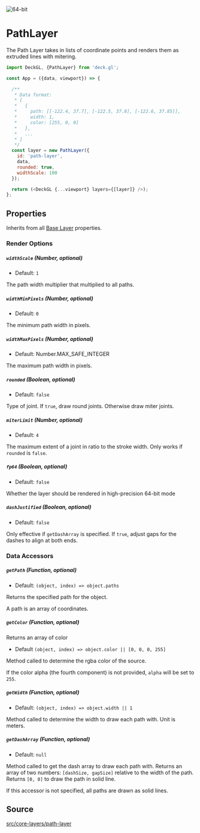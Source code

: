 <!-- INJECT:"PathLayerDemo" -->

<p class="badges">
  <img src="https://img.shields.io/badge/64--bit-support-blue.svg?style=flat-square" alt="64-bit" />
</p>

# PathLayer

The Path Layer takes in lists of coordinate points and renders them as extruded lines with mitering.

```js
import DeckGL, {PathLayer} from 'deck.gl';

const App = ({data, viewport}) => {

  /**
   * Data format:
   * [
   *   {
   *     path: [[-122.4, 37.7], [-122.5, 37.8], [-122.6, 37.85]],
   *     width: 1,
   *     color: [255, 0, 0]
   *   },
   *   ...
   * ]
   */
  const layer = new PathLayer({
    id: 'path-layer',
    data,
    rounded: true,
    widthScale: 100
  });

  return (<DeckGL {...viewport} layers={[layer]} />);
};
```

## Properties

Inherits from all [Base Layer](/docs/api-reference/layer.md) properties.

### Render Options

##### `widthScale` (Number, optional)

- Default: `1`

The path width multiplier that multiplied to all paths.

##### `widthMinPixels` (Number, optional)

- Default: `0`

The minimum path width in pixels.

##### `widthMaxPixels` (Number, optional)

- Default: Number.MAX_SAFE_INTEGER

The maximum path width in pixels.

##### `rounded` (Boolean, optional)

- Default: `false`

Type of joint. If `true`, draw round joints. Otherwise draw miter joints.

##### `miterLimit` (Number, optional)

- Default: `4`

The maximum extent of a joint in ratio to the stroke width.
Only works if `rounded` is `false`.

##### `fp64` (Boolean, optional)

- Default: `false`

Whether the layer should be rendered in high-precision 64-bit mode

##### `dashJustified` (Boolean, optional)

- Default: `false`

Only effective if `getDashArray` is specified. If `true`, adjust gaps for the dashes to align at both ends.

### Data Accessors

##### `getPath` (Function, optional)

- Default: `(object, index) => object.paths`

Returns the specified path for the object.

A path is an array of coordinates.

##### `getColor` (Function, optional)

Returns an array of color

- Default `(object, index) => object.color || [0, 0, 0, 255]`

Method called to determine the rgba color of the source.

If the color alpha (the fourth component) is not provided,
`alpha` will be set to `255`.

##### `getWidth` (Function, optional)

- Default: `(object, index) => object.width || 1`

Method called to determine the width to draw each path with.
Unit is meters.

##### `getDashArray` (Function, optional)

- Default: `null`

Method called to get the dash array to draw each path with.
Returns an array of two numbers: `[dashSize, gapSize]` relative to the width of the path. Returns `[0, 0]` to draw the path in solid line.

If this accessor is not specified, all paths are drawn as solid lines.

## Source

[src/core-layers/path-layer](https://github.com/uber/deck.gl/tree/5.0-release/src/core-layers/path-layer)
